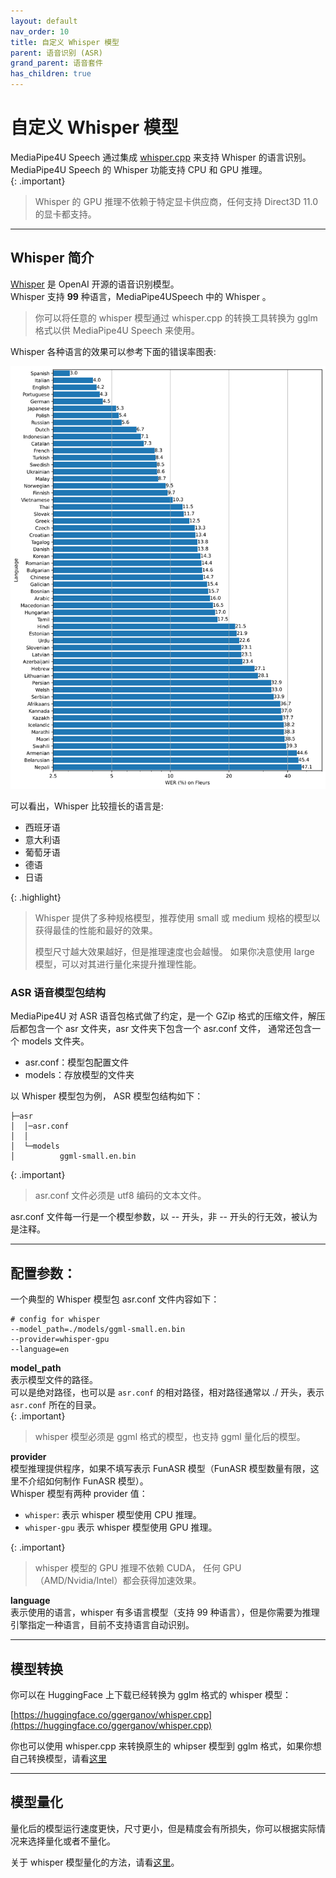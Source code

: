 ```yaml
---
layout: default
nav_order: 10
title: 自定义 Whisper 模型
parent: 语音识别 (ASR)
grand_parent: 语音套件
has_children: true
---
```


# 自定义 Whisper 模型

MediaPipe4U Speech 通过集成 [whisper.cpp](https://github.com/ggerganov/whisper.cpp) 来支持 Whisper 的语言识别。   
MediaPipe4U Speech 的 Whisper 功能支持 CPU 和 GPU 推理。   
{: .important}
> Whisper 的 GPU 推理不依赖于特定显卡供应商，任何支持 Direct3D 11.0 的显卡都支持。 

---   
## Whisper 简介

[Whisper](https://github.com/openai/whisper) 是 OpenAI 开源的语音识别模型。   
Whisper 支持 **99** 种语言，MediaPipe4USpeech 中的 Whisper 。    
> 你可以将任意的 whisper 模型通过 whisper.cpp 的转换工具转换为 gglm 格式以供 MediaPipe4U Speech 来使用。

Whisper 各种语言的效果可以参考下面的错误率图表:

[![Whisper WER](./images/language-breakdown.svg "Whisper WER")](./images/breakdown.svg)

可以看出，Whisper 比较擅长的语言是:
- 西班牙语
- 意大利语
- 葡萄牙语
- 德语
- 日语

{: .highlight}
> Whisper 提供了多种规格模型，推荐使用 small 或 medium 规格的模型以获得最佳的性能和最好的效果。
>
> 模型尺寸越大效果越好，但是推理速度也会越慢。
> 如果你决意使用 large 模型，可以对其进行量化来提升推理性能。

### ASR 语音模型包结构

MediaPipe4U 对 ASR 语音包格式做了约定，是一个 GZip 格式的压缩文件，解压后都包含一个 asr 文件夹，asr 文件夹下包含一个 asr.conf 文件，
通常还包含一个 models 文件夹。

- asr.conf：模型包配置文件
- models：存放模型的文件夹

以 Whisper 模型包为例， ASR 模型包结构如下：

```
├─asr
│  │─asr.conf
│  │
│  └─models
│          ggml-small.en.bin
```

{: .important}
> asr.conf 文件必须是 utf8 编码的文本文件。

asr.conf 文件每一行是一个模型参数，以 -- 开头，非 -- 开头的行无效，被认为是注释。  

--- 

## 配置参数：   

一个典型的 Whisper 模型包 asr.conf 文件内容如下：

```shell
# config for whisper
--model_path=./models/ggml-small.en.bin
--provider=whisper-gpu
--language=en
```

**model_path**   
表示模型文件的路径。   
可以是绝对路径，也可以是 `asr.conf` 的相对路径，相对路径通常以 ./ 开头，表示 `asr.conf` 所在的目录。    
{: .important}
> whisper 模型必须是 ggml 格式的模型，也支持 ggml 量化后的模型。

**provider**   
模型推理提供程序，如果不填写表示 FunASR 模型（FunASR 模型数量有限，这里不介绍如何制作 FunASR 模型）。    
Whisper 模型有两种 provider 值：   
- `whisper`: 表示 whisper 模型使用 CPU 推理。
- `whisper-gpu` 表示 whisper 模型使用 GPU 推理。

{: .important}
> whisper 模型的 GPU 推理不依赖 CUDA， 任何 GPU （AMD/Nvidia/Intel）都会获得加速效果。

**language**   
表示使用的语言，whisper 有多语言模型（支持 99 种语言），但是你需要为推理引擎指定一种语言，目前不支持语言自动识别。   

---   

## 模型转换

你可以在 HuggingFace 上下载已经转换为 gglm 格式的 whisper 模型：   

[https://huggingface.co/ggerganov/whisper.cpp](https://huggingface.co/ggerganov/whisper.cpp)

你也可以使用 whisper.cpp 来转换原生的 whipser 模型到 gglm 格式，如果你想自己转换模型，请看[这里](https://github.com/ggerganov/whisper.cpp/blob/master/models/README.md)


---   

## 模型量化    

量化后的模型运行速度更快，尺寸更小，但是精度会有所损失，你可以根据实际情况来选择量化或者不量化。   

关于 whisper 模型量化的方法，请看[这里](https://github.com/ggerganov/whisper.cpp#quantization)。